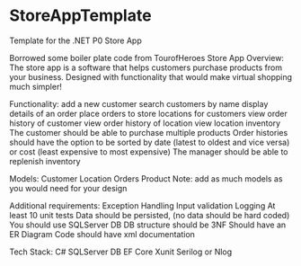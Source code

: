 # StoreAppTemplate
Template for the .NET P0 Store App

Borrowed some boiler plate code from TourofHeroes
Store App
Overview:
    The store app is a software that helps customers purchase products from your business. Designed with functionality that would make virtual shopping much simpler!

Functionality:
add a new customer
search customers by name
display details of an order
place orders to store locations for customers
view order history of customer
view order history of location
view location inventory
The customer should be able to purchase multiple products
Order histories should have the option to be sorted by date (latest to oldest and vice versa) or cost (least expensive to most expensive)
The manager should be able to replenish inventory

Models:
Customer
Location
Orders
Product
Note: add as much models as you would need for your design

Additional requirements:
Exception Handling
Input validation
Logging
At least 10 unit tests
Data should be persisted, (no data should be hard coded)
You should use SQLServer DB
DB structure should be 3NF
Should have an ER Diagram
Code should have xml documentation

Tech Stack:
C#
SQLServer DB
EF Core
Xunit
Serilog or Nlog
